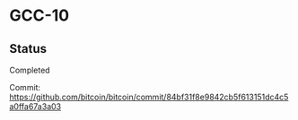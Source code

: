 # GCC-10

## Status
Completed

Commit:
https://github.com/bitcoin/bitcoin/commit/84bf31f8e9842cb5f613151dc4c5a0ffa67a3a03
